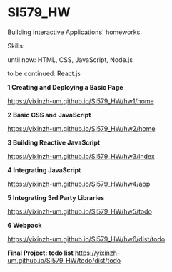 # SI579_HW

Building Interactive Applications' homeworks.

Skills: 

until now: HTML, CSS, JavaScript, Node.js

to be continued: React.js


**1 Creating and Deploying a Basic Page** 

  https://yixinzh-um.github.io/SI579_HW/hw1/home

**2 Basic CSS and JavaScript**

  https://yixinzh-um.github.io/SI579_HW/hw2/home

**3 Building Reactive JavaScript**

  https://yixinzh-um.github.io/SI579_HW/hw3/index

**4 Integrating JavaScript**

  https://yixinzh-um.github.io/SI579_HW/hw4/app

**5 Integrating 3rd Party Libraries**

  https://yixinzh-um.github.io/SI579_HW/hw5/todo

**6 Webpack**

  https://yixinzh-um.github.io/SI579_HW/hw6/dist/todo
  
**Final Project: todo list**
https://yixinzh-um.github.io/SI579_HW/todo/dist/todo


